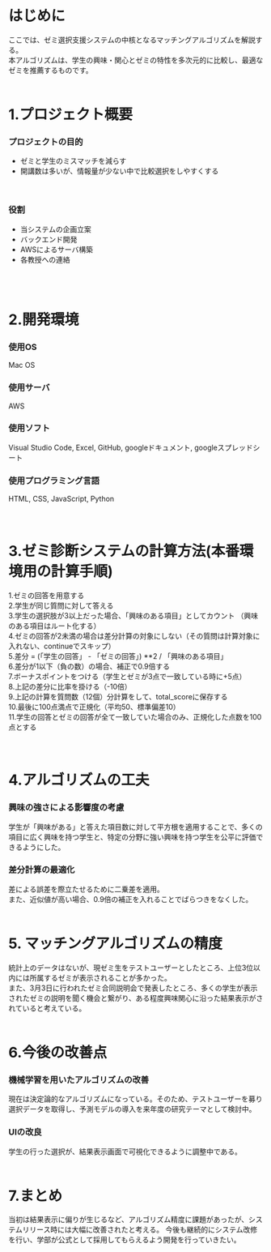 # はじめに
ここでは、ゼミ選択支援システムの中核となるマッチングアルゴリズムを解説する。<br>
本アルゴリズムは、学生の興味・関心とゼミの特性を多次元的に比較し、最適なゼミを推薦するものです。
<br>
<br>

# 1.プロジェクト概要
### プロジェクトの目的
- ゼミと学生のミスマッチを減らす
- 開講数は多いが、情報量が少ない中で比較選択をしやすくする<br>
<br>

### 役割
- 当システムの企画立案
- バックエンド開発
- AWSによるサーバ構築
- 各教授への連絡<br>
<br>
<br>

# 2.開発環境
### 使用OS
Mac OS
### 使用サーバ
AWS
### 使用ソフト
Visual Studio Code, Excel, GitHub, googleドキュメント, googleスプレッドシート
### 使用プログラミング言語
HTML, CSS, JavaScript, Python<br>
<br>
<br>


# 3.ゼミ診断システムの計算方法(本番環境用の計算手順)
1.ゼミの回答を用意する<br>
2.学生が同じ質問に対して答える<br>
3.学生の選択肢が3以上だった場合、「興味のある項目」としてカウント （興味のある項目はルート化する）<br>
4.ゼミの回答が2未満の場合は差分計算の対象にしない（その質問は計算対象に入れない、continueでスキップ）<br>
5.差分 = (「学生の回答」 - 「ゼミの回答」) **2 / 「興味のある項目」<br>
6.差分が1以下（負の数）の場合、補正で0.9倍する<br>
7.ボーナスポイントをつける（学生とゼミが3点で一致している時に+5点）<br> 
8.上記の差分に比率を掛ける（-10倍）<br>
9.上記の計算を質問数（12個）分計算をして、total_scoreに保存する<br>
10.最後に100点満点で正規化（平均50、標準偏差10）<br>
11.学生の回答とゼミの回答が全て一致していた場合のみ、正規化した点数を100点とする<br>
<br>
<br>


# 4.アルゴリズムの工夫
### 興味の強さによる影響度の考慮
学生が「興味がある」と答えた項目数に対して平方根を適用することで、多くの項目に広く興味を持つ学生と、特定の分野に強い興味を持つ学生を公平に評価できるようにした。

### 差分計算の最適化
差による誤差を際立たせるために二乗差を適用。<br>
また、近似値が高い場合、0.9倍の補正を入れることでばらつきをなくした。
<br>
<br>


# 5. マッチングアルゴリズムの精度
統計上のデータはないが、現ゼミ生をテストユーザーとしたところ、上位3位以内には所属するゼミが表示されることが多かった。<br>
また、3月3日に行われたゼミ合同説明会で発表したところ、多くの学生が表示されたゼミの説明を聞く機会と繋がり、ある程度興味関心に沿った結果表示がされていると考えている。
<br>
<br>


# 6.今後の改善点
### 機械学習を用いたアルゴリズムの改善
現在は決定論的なアルゴリズムになっている。そのため、テストユーザーを募り選択データを取得し、予測モデルの導入を来年度の研究テーマとして検討中。

### UIの改良
学生の行った選択が、結果表示画面で可視化できるように調整中である。
<br>
<br>


# 7.まとめ
当初は結果表示に偏りが生じるなど、アルゴリズム精度に課題があったが、システムリリース時には大幅に改善されたと考える。
今後も継続的にシステム改修を行い、学部が公式として採用してもらえるよう開発を行っていきたい。

